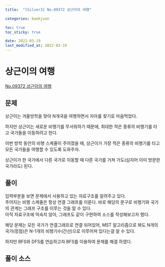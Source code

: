 ```yaml
---
title:  "[Silver3] No.09372 상근이의 여행"

categories: baekjoon

toc: true
toc_sticky: true

date: 2022-03-19
last_modified_at: 2022-03-19
---
```


# 상근이의 여행

[No.09372 상근이의 여행](https://www.acmicpc.net/problem/9372)

## 문제

상근이는 겨울방학을 맞아 N개국을 여행하면서 자아를 찾기로 마음먹었다.

하지만 상근이는 새로운 비행기를 무서워하기 때문에, 최대한 적은 종류의 비행기를 타고 국가들을 이동하려고 한다.

이번 방학 동안의 비행 스케줄이 주어졌을 때, 상근이가 가장 적은 종류의 비행기를 타고 모든 국가들을 여행할 수 있도록 도와주자.

상근이가 한 국가에서 다른 국가로 이동할 때 다른 국가를 거쳐 가도(심지어 이미 방문한 국가라도) 된다.

## 풀이

입력부분을 보면 문제에서 사용하고 있는 자료구조를 알려주고 있다.  
주어지는 비행 스케줄은 항상 연결 그래프를 이룬다. 바로 해당의 문구로 비행기와 국가의 관계는 그래프 구조를 이루는 것을 알 수 있다.  
아직 자료구조에 익숙치 않아, 그래프도 같이 구현하여 소스를 작성해보고자 했다.  

해당 문제는 모든 국가가 연결그래프로 연결 되어있어, MST 알고리즘으로 봐도 N개의 국가(정점)은 N-1개의 비행기수(간선)으로 이루어져 있다는걸 알 수 있다.

하지만 BFS와 DFS를 연습하고자 BFS를 이용하여 문제를 해결 하였다.

## 풀이 소스

<script src="https://gist.github.com/dh37789/f9ca325e7436dcfdcca7ed1ade1d22e0.js"></script>